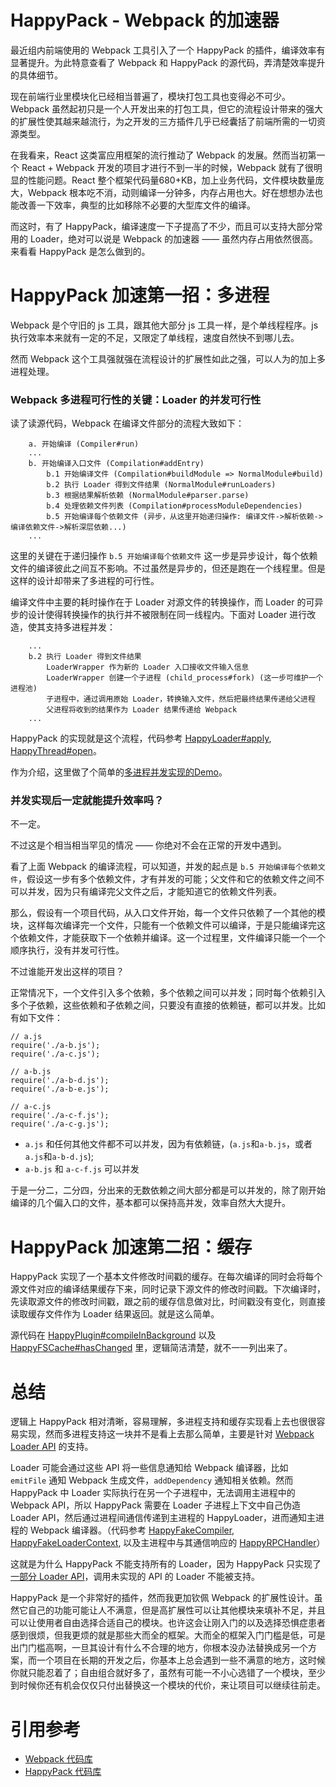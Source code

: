 <!--
author: yunfei
head:
date: 2017-02-27
title: HappyPack - Webpack 的加速器
tags: web,webpack
images:
category: web
status: publish
summary:
-->

# HappyPack - Webpack 的加速器

最近组内前端使用的 Webpack 工具引入了一个 HappyPack 的插件，编译效率有显著提升。为此特意查看了 Webpack 和 HappyPack 的源代码，弄清楚效率提升的具体细节。

现在前端行业里模块化已经相当普遍了，模块打包工具也变得必不可少。Webpack 虽然起初只是一个人开发出来的打包工具，但它的流程设计带来的强大的扩展性使其越来越流行，为之开发的三方插件几乎已经囊括了前端所需的一切资源类型。

在我看来，React 这类富应用框架的流行推动了 Webpack 的发展。然而当初第一个 React + Webpack 开发的项目才进行不到一半的时候，Webpack 就有了很明显的性能问题。React 整个框架代码量680+KB，加上业务代码，文件模块数量庞大，Webpack 根本吃不消，动则编译一分钟多，内存占用也大。好在想想办法也能改善一下效率，典型的比如移除不必要的大型库文件的编译。

而这时，有了 HappyPack，编译速度一下子提高了不少，而且可以支持大部分常用的 Loader，绝对可以说是 Webpack 的加速器 —— 虽然内存占用依然很高。来看看 HappyPack 是怎么做到的。

# HappyPack 加速第一招：多进程

Webpack 是个守旧的 js 工具，跟其他大部分 js 工具一样，是个单线程程序。js 执行效率本来就有一定的不足，又限定了单线程，速度自然快不到哪儿去。

然而 Webpack 这个工具强就强在流程设计的扩展性如此之强，可以人为的加上多进程处理。

### Webpack 多进程可行性的关键：Loader 的并发可行性

读了读源代码，Webpack 在编译文件部分的流程大致如下：

```
    a. 开始编译 (Compiler#run)
    ...
    b. 开始编译入口文件 (Compilation#addEntry)
        b.1 开始编译文件 (Compilation#buildModule => NormalModule#build)
        b.2 执行 Loader 得到文件结果 (NormalModule#runLoaders)
        b.3 根据结果解析依赖 (NormalModule#parser.parse)
        b.4 处理依赖文件列表 (Compilation#processModuleDependencies)
        b.5 开始编译每个依赖文件 (异步，从这里开始递归操作: 编译文件->解析依赖->编译依赖文件->解析深层依赖...)
    ...
```

这里的关键在于递归操作 `b.5 开始编译每个依赖文件` 这一步是异步设计，每个依赖文件的编译彼此之间互不影响。不过虽然是异步的，但还是跑在一个线程里。但是这样的设计却带来了多进程的可行性。

编译文件中主要的耗时操作在于 Loader 对源文件的转换操作，而 Loader 的可异步的设计使得转换操作的执行并不被限制在同一线程内。下面对 Loader 进行改造，使其支持多进程并发：

```
    ...
    b.2 执行 Loader 得到文件结果
        LoaderWrapper 作为新的 Loader 入口接收文件输入信息
        LoaderWrapper 创建一个子进程 (child_process#fork) (这一步可维护一个进程池)
        子进程中，通过调用原始 Loader，转换输入文件，然后把最终结果传递给父进程
        父进程将收到的结果作为 Loader 结果传递给 Webpack
    ...
```

HappyPack 的实现就是这个流程，代码参考 [HappyLoader#apply](https://github.com/amireh/happypack/blob/master/lib/HappyLoader.js), [HappyThread#open](https://github.com/amireh/happypack/blob/master/lib/HappyThread.js)。

作为介绍，这里做了个简单的[多进程并发实现的Demo](https://github.com/adventure-yunfei/webpack-multi-thread-loader-demo)。

### 并发实现后一定就能提升效率吗？

不一定。

不过这是个相当相当罕见的情况 —— 你绝对不会在正常的开发中遇到。

看了上面 Webpack 的编译流程，可以知道，并发的起点是 `b.5 开始编译每个依赖文件`，假设这一步有多个依赖文件，才有并发的可能；父文件和它的依赖文件之间不可以并发，因为只有编译完父文件之后，才能知道它的依赖文件列表。

那么，假设有一个项目代码，从入口文件开始，每一个文件只依赖了一个其他的模块，这样每次编译完一个文件，只能有一个依赖文件可以编译，于是只能编译完这个依赖文件，才能获取下一个依赖并编译。这一个过程里，文件编译只能一个一个顺序执行，没有并发可行性。

不过谁能开发出这样的项目？

正常情况下，一个文件引入多个依赖，多个依赖之间可以并发；同时每个依赖引入多个子依赖，这些依赖和子依赖之间，只要没有直接的依赖链，都可以并发。比如有如下文件：

```
// a.js
require('./a-b.js');
require('./a-c.js');

// a-b.js
require('./a-b-d.js');
require('./a-b-e.js');

// a-c.js
require('./a-c-f.js');
require('./a-c-g.js');
```

- `a.js` 和任何其他文件都不可以并发，因为有依赖链，(`a.js`和`a-b.js`，或者`a.js`和`a-b-d.js`);
- `a-b.js` 和 `a-c-f.js` 可以并发

于是一分二，二分四，分出来的无数依赖之间大部分都是可以并发的，除了刚开始编译的几个偏入口的文件，基本都可以保持高并发，效率自然大大提升。

# HappyPack 加速第二招：缓存

HappyPack 实现了一个基本文件修改时间戳的缓存。在每次编译的同时会将每个源文件对应的编译结果缓存下来，同时记录下源文件的修改时间戳。下次编译时，先读取源文件的修改时间戳，跟之前的缓存信息做对比，时间戳没有变化，则直接读取缓存文件作为 Loader 结果返回。就是这么简单。

源代码在 [HappyPlugin#compileInBackground](https://github.com/amireh/happypack/blob/master/lib/HappyPlugin.js) 以及 [HappyFSCache#hasChanged](https://github.com/amireh/happypack/blob/master/lib/HappyFSCache.js) 里，逻辑简洁清楚，就不一一列出来了。


# 总结

逻辑上 HappyPack 相对清晰，容易理解，多进程支持和缓存实现看上去也很很容易实现，然而多进程支持这一块并不是看上去那么简单，主要是针对 [Webpack Loader API](https://webpack.js.org/api/loaders/) 的支持。

Loader 可能会通过这些 API 将一些信息通知给 Webpack 编译器，比如 `emitFile` 通知 Webpack 生成文件，`addDependency` 通知相关依赖。然而 HappyPack 中 Loader 实际执行在另一个子进程中，无法调用主进程中的 Webpack API，所以 HappyPack 需要在 Loader 子进程上下文中自己伪造 Loader API，然后通过进程间通信传递到主进程的 HappyLoader，进而通知主进程的 Webpack 编译器。（代码参考 [HappyFakeCompiler](https://github.com/amireh/happypack/blob/master/lib/HappyFakeCompiler.js), [HappyFakeLoaderContext](https://github.com/amireh/happypack/blob/master/lib/HappyFakeLoaderContext.js), 以及主进程中与其通信响应的 [HappyRPCHandler](https://github.com/amireh/happypack/blob/master/lib/HappyRPCHandler.js)）

这就是为什么 HappyPack 不能支持所有的 Loader，因为 HappyPack 只实现了[一部分 Loader API](https://github.com/amireh/happypack/wiki/Webpack-Loader-API-Support)，调用未实现的 API 的 Loader 不能被支持。

HappyPack 是一个非常好的插件，然而我更加钦佩 Webpack 的扩展性设计。虽然它自己的功能可能让人不满意，但是高扩展性可以让其他模块来填补不足，并且可以让使用者自由选择合适自己的模块。也许这会让刚入门的以及选择恐惧症患者感到很烦，但我更烦的就是那些大而全的框架。大而全的框架入门门槛是低，可是出门门槛高啊，一旦其设计有什么不合理的地方，你根本没办法替换成另一个方案，而一个项目在长期的开发之后，你基本上总会遇到一些不满意的地方，这时候你就只能忍着了；自由组合就好多了，虽然有可能一不小心选错了一个模块，至少到时候你还有机会仅仅只付出替换这一个模块的代价，来让项目可以继续往前走。

# 引用参考

- [Webpack 代码库](https://github.com/webpack/webpack/tree/master/lib)
- [HappyPack 代码库](https://github.com/amireh/happypack/tree/master/lib)
